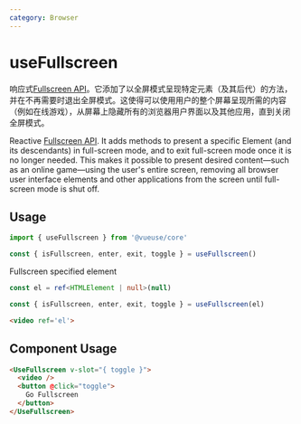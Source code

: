 ```yaml
---
category: Browser
---
```


# useFullscreen

响应式[Fullscreen API](https://developer.mozilla.org/en-US/docs/Web/API/Fullscreen_API)。它添加了以全屏模式呈现特定元素（及其后代）的方法，并在不再需要时退出全屏模式。这使得可以使用用户的整个屏幕呈现所需的内容（例如在线游戏），从屏幕上隐藏所有的浏览器用户界面以及其他应用，直到关闭全屏模式。

Reactive [Fullscreen API](https://developer.mozilla.org/en-US/docs/Web/API/Fullscreen_API). It adds methods to present a specific Element (and its descendants) in full-screen mode, and to exit full-screen mode once it is no longer needed. This makes it possible to present desired content—such as an online game—using the user's entire screen, removing all browser user interface elements and other applications from the screen until full-screen mode is shut off.

## Usage

```js
import { useFullscreen } from '@vueuse/core'

const { isFullscreen, enter, exit, toggle } = useFullscreen()
```

Fullscreen specified element

```ts
const el = ref<HTMLElement | null>(null)

const { isFullscreen, enter, exit, toggle } = useFullscreen(el)
```

```html
<video ref='el'>
```

## Component Usage

```html
<UseFullscreen v-slot="{ toggle }">
  <video />
  <button @click="toggle">
    Go Fullscreen
  </button>
</UseFullscreen>
```
